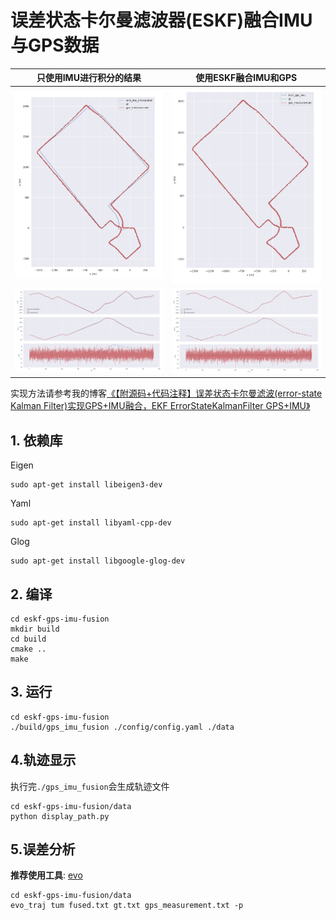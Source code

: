 # 误差状态卡尔曼滤波器(ESKF)融合IMU与GPS数据

|                   只使用IMU进行积分的结果                    |                     使用ESKF融合IMU和GPS                     |
| :----------------------------------------------------------: | :----------------------------------------------------------: |
| <img src="./data/images/0.png" alt="0" style="zoom: 33%;" /> | <img src="./data/images/1.png" alt="0" style="zoom: 33%;" /> |
| <img src="./data/images/3.png" alt="0" style="zoom: 33%;" /> | <img src="./data/images/2.png" alt="0" style="zoom: 33%;" /> |

实现方法请参考我的博客[《【附源码+代码注释】误差状态卡尔曼滤波(error-state Kalman Filter)实现GPS+IMU融合，EKF ErrorStateKalmanFilter GPS+IMU》](https://blog.csdn.net/u011341856/article/details/114262451)

## 1.  依赖库

Eigen

```shell
sudo apt-get install libeigen3-dev
```

Yaml

```shell
sudo apt-get install libyaml-cpp-dev
```

Glog
```shell
sudo apt-get install libgoogle-glog-dev
```

## 2. 编译

```shell
cd eskf-gps-imu-fusion
mkdir build
cd build
cmake ..
make 
```

## 3. 运行

```shell
cd eskf-gps-imu-fusion
./build/gps_imu_fusion ./config/config.yaml ./data
```

## 4.轨迹显示

执行完`./gps_imu_fusion`会生成轨迹文件
```shell
cd eskf-gps-imu-fusion/data
python display_path.py
```

## 5.误差分析

__推荐使用工具__: [evo](https://github.com/MichaelGrupp/evo)
```shell
cd eskf-gps-imu-fusion/data
evo_traj tum fused.txt gt.txt gps_measurement.txt -p
```
